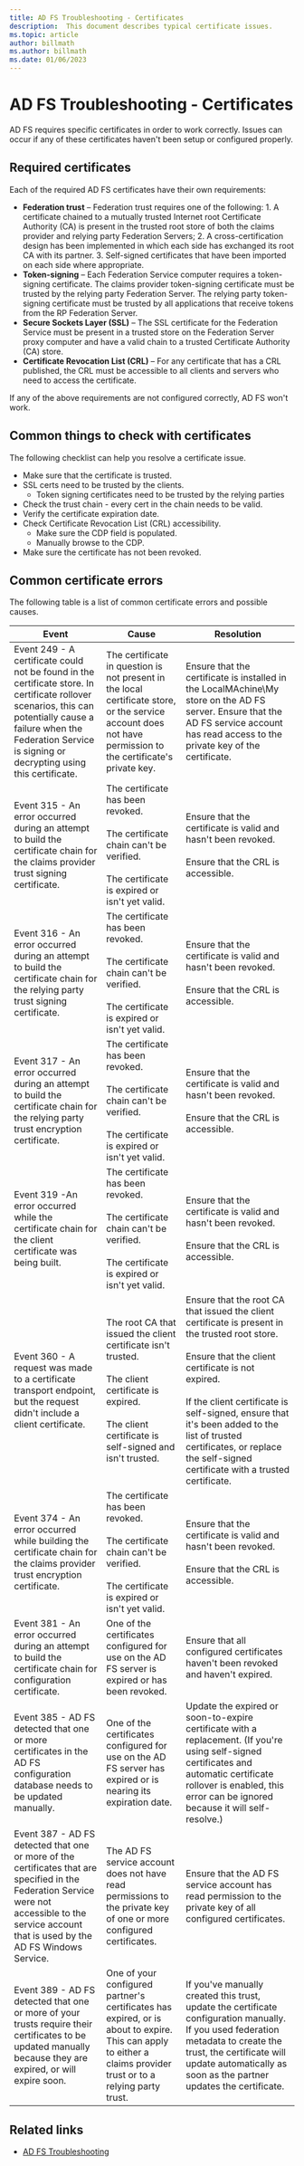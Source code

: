 ```yaml
---
title: AD FS Troubleshooting - Certificates
description:  This document describes typical certificate issues.
ms.topic: article
author: billmath
ms.author: billmath
ms.date: 01/06/2023
---
```


# AD FS Troubleshooting - Certificates

AD FS requires specific certificates in order to work correctly. Issues can occur if any of these certificates haven't been setup or configured properly.

## Required certificates

Each of the required AD FS certificates have their own requirements:

- **Federation trust** – Federation trust requires one of the following: 1. A certificate chained to a mutually trusted Internet root Certificate Authority (CA) is present in the trusted root store of both the claims provider and relying party Federation Servers; 2. A cross-certification design has been implemented in which each side has exchanged its root CA with its partner. 3. Self-signed certificates that have been imported on each side where appropriate.
- **Token-signing** – Each Federation Service computer requires a token-signing certificate. The claims provider token-signing certificate must be trusted by the relying party Federation Server. The relying party token-signing certificate must be trusted by all applications that receive tokens from the RP Federation Server.
- **Secure Sockets Layer (SSL)** – The SSL certificate for the Federation Service must be present in a trusted store on the Federation Server proxy computer and have a valid chain to a trusted Certificate Authority (CA) store.
- **Certificate Revocation List (CRL)** – For any certificate that has a CRL published, the CRL must be accessible to all clients and servers who need to access the certificate.

If any of the above requirements are not configured correctly, AD FS won't work.

## Common things to check with certificates

The following checklist can help you resolve a certificate issue.

- Make sure that the certificate is trusted.
- SSL certs need to be trusted by the clients.
  - Token signing certificates need to be trusted by the relying parties
- Check the trust chain - every cert in the chain needs to be valid.
- Verify the certificate expiration date.
- Check Certificate Revocation List (CRL) accessibility.
  - Make sure the CDP field is populated.
  - Manually browse to the CDP.
- Make sure the certificate has not been revoked.

## Common certificate errors

The following table is a list of common certificate errors and possible causes.

|Event|Cause|Resolution
|-----|-----|-----|
|Event 249 - A certificate could not be found in the certificate store. In certificate rollover scenarios, this can potentially cause a failure when the Federation Service is signing or decrypting using this certificate.|The certificate in question is not present in the local certificate store, or the service account does not have permission to the certificate's private key.|Ensure that the certificate is installed in the LocalMAchine\My store on the AD FS server. Ensure that the AD FS service account has read access to the private key of the certificate.|
|Event 315 - An error occurred during an attempt to build the certificate chain for the claims provider trust signing certificate.|The certificate has been revoked.</br></br>The certificate chain can't be verified.</br></br>The certificate is expired or isn't yet valid.|Ensure that the certificate is valid and hasn't been revoked.</br></br>Ensure that the CRL is accessible.|
|Event 316 - An error occurred during an attempt to build the certificate chain for the relying party trust signing certificate.|The certificate has been revoked.</br></br>The certificate chain can't be verified.</br></br>The certificate is expired or isn't yet valid.|Ensure that the certificate is valid and hasn't been revoked.</br></br>Ensure that the CRL is accessible.|
|Event 317 - An error occurred during an attempt to build the certificate chain for the relying party trust encryption certificate.|The certificate has been revoked.</br></br>The certificate chain can't be verified.</br></br>The certificate is expired or isn't yet valid.|Ensure that the certificate is valid and hasn't been revoked.</br></br>Ensure that the CRL is accessible.|
|Event 319 -An error occurred while the certificate chain for the client certificate was being built.|The certificate has been revoked.</br></br>The certificate chain can't be verified.</br></br>The certificate is expired or isn't yet valid.|Ensure that the certificate is valid and hasn't been revoked.</br></br>Ensure that the CRL is accessible.|
|Event 360 - A request was made to a certificate transport endpoint, but the request didn't include a client certificate.|The root CA that issued the client certificate isn't trusted.</br></br>The client certificate is expired.</br></br>The client certificate is self-signed and isn't trusted.|Ensure that the root CA that issued the client certificate is present in the trusted root store.</br></br>Ensure that the client certificate is not expired.</br></br>If the client certificate is self-signed, ensure that it's been added to the list of trusted certificates, or replace the self-signed certificate with a trusted certificate.|
|Event 374 - An error occurred while building the certificate chain for the claims provider trust encryption certificate.|The certificate has been revoked.</br></br>The certificate chain can't be verified.</br></br>The certificate is expired or isn't yet valid.|Ensure that the certificate is valid and hasn't been revoked.</br></br>Ensure that the CRL is accessible.|
|Event 381 - An error occurred during an attempt to build the certificate chain for configuration certificate.|One of the certificates configured for use on the AD FS server is expired or has been revoked.|Ensure that all configured certificates haven't been revoked and haven't expired.|
|Event 385 - AD FS detected that one or more certificates in the AD FS configuration database needs to be updated manually.|One of the certificates configured for use on the AD FS server has expired or is nearing its expiration date.|Update the expired or soon-to-expire certificate with a replacement. (If you're using self-signed certificates and automatic certificate rollover is enabled, this error can be ignored because it will self-resolve.)|
|Event 387 - AD FS detected that one or more of the certificates that are specified in the Federation Service were not accessible to the service account that is used by the AD FS Windows Service.|The AD FS service account does not have read permissions to the private key of one or more configured certificates.|Ensure that the AD FS service account has read permission to the private key of all configured certificates.|
|Event 389 - AD FS detected that one or more of your trusts require their certificates to be updated manually because they are expired, or will expire soon.|One of your configured partner's certificates has expired, or is about to expire. This can apply to either a claims provider trust or to a relying party trust.|If you've manually created this trust, update the certificate configuration manually. If you used federation metadata to create the trust, the certificate will update automatically as soon as the partner updates the certificate.|

## Related links

- [AD FS Troubleshooting](ad-fs-tshoot-overview.md)
